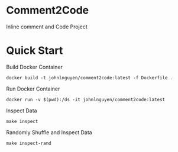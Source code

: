 # Comment2Code
Inline comment and Code Project

# Quick Start
Build Docker Container
```shell script
docker build -t johnlnguyen/comment2code:latest -f Dockerfile .
```

Run Docker Container
```shell script
docker run -v $(pwd):/ds -it johnlnguyen/comment2code:latest
```

Inspect Data
```shell script
make inspect
```

Randomly Shuffle and Inspect Data
```shell script
make inspect-rand
```
